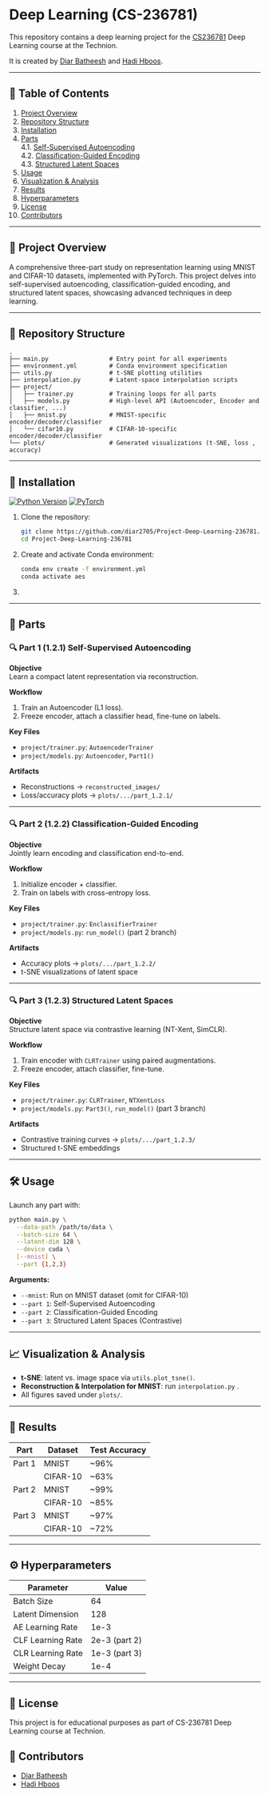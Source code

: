 # Deep Learning (CS-236781)

This repository contains a deep learning project for the [CS236781](https://vistalab-technion.github.io/cs236781/) Deep Learning course at the Technion.

It is created by [Diar Batheesh](https://github.com/diar2705) and [Hadi Hboos](https://github.com/HadiHboos1).

---

## 📑 Table of Contents

1. [Project Overview](#-project-overview)  
2. [Repository Structure](#-repository-structure)  
3. [Installation](#-installation)  
4. [Parts](#-parts)  
   4.1. [Self-Supervised Autoencoding](#-part-1-121-self-supervised-autoencoding)  
   4.2. [Classification-Guided Encoding](#-part-2-122-classification-guided-encoding)  
   4.3. [Structured Latent Spaces](#-part-3-123-structured-latent-spaces)  
5. [Usage](#️-usage)  
6. [Visualization & Analysis](#-visualization--analysis)  
7. [Results](#-results)  
8. [Hyperparameters](#️-hyperparameters)  
9. [License](#-license)  
10. [Contributors](#-contributors)

---

## 🧠 Project Overview

A comprehensive three-part study on representation learning using MNIST and CIFAR-10 datasets, implemented with PyTorch. This project delves into self-supervised autoencoding, classification-guided encoding, and structured latent spaces, showcasing advanced techniques in deep learning.

---

## 📁 Repository Structure

```
.
├── main.py                 # Entry point for all experiments
├── environment.yml         # Conda environment specification
├── utils.py                # t-SNE plotting utilities
├── interpolation.py        # Latent-space interpolation scripts
├── project/
│   ├── trainer.py          # Training loops for all parts
│   ├── models.py           # High-level API (Autoencoder, Encoder and classifier, ...)
│   ├── mnist.py            # MNIST-specific encoder/decoder/classifier
│   └── cifar10.py          # CIFAR-10-specific encoder/decoder/classifier
└── plots/                  # Generated visualizations (t-SNE, loss , accuracy)
```

---

## 🚀 Installation
[![Python Version](https://img.shields.io/badge/python-3.8%2B-blue.svg)]()
[![PyTorch](https://img.shields.io/badge/pytorch-%3E%3D1.7-orange.svg)]()

1. Clone the repository:
   ```bash
   git clone https://github.com/diar2705/Project-Deep-Learning-236781.git
   cd Project-Deep-Learning-236781
   ```
2. Create and activate Conda environment:
   ```bash
   conda env create -f environment.yml
   conda activate aes
   ```
3.
---

## 🔧 Parts

### 🔍 Part 1 (1.2.1) Self-Supervised Autoencoding

**Objective**  
Learn a compact latent representation via reconstruction.

**Workflow**  
1. Train an Autoencoder (L1 loss).  
2. Freeze encoder, attach a classifier head, fine-tune on labels.

**Key Files**  
- `project/trainer.py`: `AutoencoderTrainer`  
- `project/models.py`: `Autoencoder`, `Part1()`

**Artifacts**  
- Reconstructions → `reconstructed_images/`  
- Loss/accuracy plots → `plots/.../part_1.2.1/`

---

### 🔍 Part 2 (1.2.2) Classification-Guided Encoding

**Objective**  
Jointly learn encoding and classification end-to-end.

**Workflow**  
1. Initialize encoder + classifier.  
2. Train on labels with cross-entropy loss.

**Key Files**  
- `project/trainer.py`: `EnclassifierTrainer`  
- `project/models.py`: `run_model()` (part 2 branch)

**Artifacts**  
- Accuracy plots → `plots/.../part_1.2.2/`  
- t-SNE visualizations of latent space

---

### 🔍 Part 3 (1.2.3) Structured Latent Spaces

**Objective**  
Structure latent space via contrastive learning (NT-Xent, SimCLR).

**Workflow**  
1. Train encoder with `CLRTrainer` using paired augmentations.  
2. Freeze encoder, attach classifier, fine-tune.

**Key Files**  
- `project/trainer.py`: `CLRTrainer`, `NTXentLoss`  
- `project/models.py`: `Part3()`, `run_model()` (part 3 branch)

**Artifacts**  
- Contrastive training curves → `plots/.../part_1.2.3/`  
- Structured t-SNE embeddings

---

## 🛠️ Usage

Launch any part with:
```bash
python main.py \
  --data-path /path/to/data \
  --batch-size 64 \
  --latent-dim 128 \
  --device cuda \
  [--mnist] \
  --part {1,2,3}
```

**Arguments:**
- `--mnist`: Run on MNIST dataset (omit for CIFAR-10)  
- `--part 1`: Self-Supervised Autoencoding  
- `--part 2`: Classification-Guided Encoding  
- `--part 3`: Structured Latent Spaces (Contrastive)

---

## 📈 Visualization & Analysis

- **t-SNE**: latent vs. image space via `utils.plot_tsne()`.  
- **Reconstruction & Interpolation for MNIST**: run `interpolation.py` .  
- All figures saved under `plots/`.

---

## 📜 Results

| Part      | Dataset  | Test Accuracy |
|-----------|----------|---------------|
| Part 1    | MNIST    | ~96%          |
|           | CIFAR-10 | ~63%          |
| Part 2    | MNIST    | ~99%          |
|           | CIFAR-10 | ~85%          |
| Part 3    | MNIST    | ~97%          |
|           | CIFAR-10 | ~72%          |


---

## ⚙️ Hyperparameters

| Parameter         | Value         |
|-------------------|---------------|
| Batch Size        | 64            |
| Latent Dimension  | 128           |
| AE Learning Rate  | 1e-3          |
| CLF Learning Rate | 2e-3 (part 2) |
| CLR Learning Rate | 1e-3 (part 3) |
| Weight Decay      | 1e-4          |

---

## 📄 License

This project is for educational purposes as part of CS-236781 Deep Learning course at Technion.

## 🤝 Contributors

- [Diar Batheesh](https://github.com/diar2705)
- [Hadi Hboos](https://github.com/HadiHboos1)

